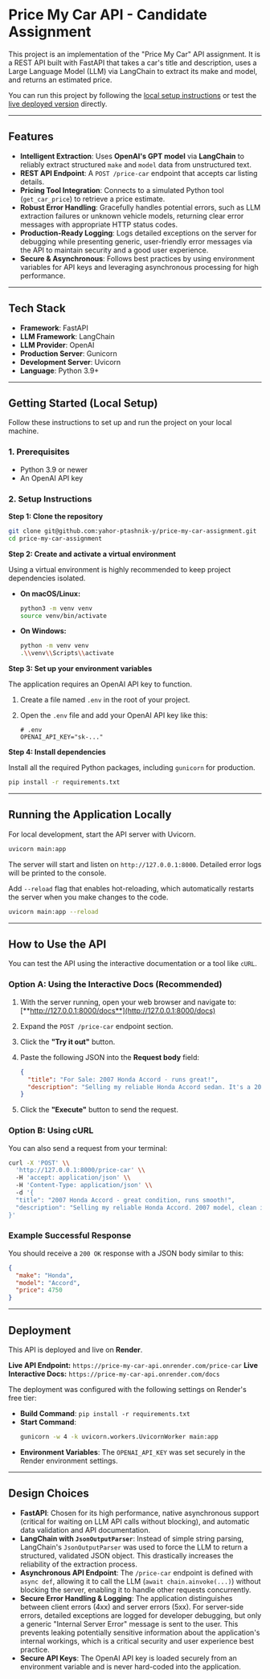 # Price My Car API - Candidate Assignment

This project is an implementation of the "Price My Car" API assignment. It is a REST API built with FastAPI that takes a car's title and description, uses a Large Language Model (LLM) via LangChain to extract its make and model, and returns an estimated price.

You can run this project by following the [local setup instructions](#getting-started-local-setup) or test the [live deployed version](#deployment) directly.

---

## Features

-   **Intelligent Extraction**: Uses **OpenAI's GPT model** via **LangChain** to reliably extract structured `make` and `model` data from unstructured text.
-   **REST API Endpoint**: A `POST /price-car` endpoint that accepts car listing details.
-   **Pricing Tool Integration**: Connects to a simulated Python tool (`get_car_price`) to retrieve a price estimate.
-   **Robust Error Handling**: Gracefully handles potential errors, such as LLM extraction failures or unknown vehicle models, returning clear error messages with appropriate HTTP status codes.
-   **Production-Ready Logging**: Logs detailed exceptions on the server for debugging while presenting generic, user-friendly error messages via the API to maintain security and a good user experience.
-   **Secure & Asynchronous**: Follows best practices by using environment variables for API keys and leveraging asynchronous processing for high performance.

---

## Tech Stack

-   **Framework**: FastAPI
-   **LLM Framework**: LangChain
-   **LLM Provider**: OpenAI
-   **Production Server**: Gunicorn
-   **Development Server**: Uvicorn
-   **Language**: Python 3.9+

---

## Getting Started (Local Setup)

Follow these instructions to set up and run the project on your local machine.

### 1. Prerequisites

-   Python 3.9 or newer
-   An OpenAI API key

### 2. Setup Instructions

**Step 1: Clone the repository**

```sh
git clone git@github.com:yahor-ptashnik-y/price-my-car-assignment.git
cd price-my-car-assignment
```

**Step 2: Create and activate a virtual environment**

Using a virtual environment is highly recommended to keep project dependencies isolated.

-   **On macOS/Linux:**
    ```sh
    python3 -m venv venv
    source venv/bin/activate
    ```
-   **On Windows:**
    ```sh
    python -m venv venv
    .\\venv\\Scripts\\activate
    ```

**Step 3: Set up your environment variables**

The application requires an OpenAI API key to function.

1.  Create a file named `.env` in the root of your project.
2.  Open the `.env` file and add your OpenAI API key like this:

    ```
    # .env
    OPENAI_API_KEY="sk-..."
    ```

**Step 4: Install dependencies**

Install all the required Python packages, including `gunicorn` for production.

```sh
pip install -r requirements.txt
```

---

## Running the Application Locally

For local development, start the API server with Uvicorn.

```sh
uvicorn main:app
```

The server will start and listen on `http://127.0.0.1:8000`. Detailed error logs will be printed to the console.

Add `--reload` flag that enables hot-reloading, which automatically restarts the server when you make changes to the code.

```sh
uvicorn main:app --reload
```

---

## How to Use the API

You can test the API using the interactive documentation or a tool like `cURL`.

### Option A: Using the Interactive Docs (Recommended)

1.  With the server running, open your web browser and navigate to:
    [**http://127.0.0.1:8000/docs**](http://127.0.0.1:8000/docs)

2.  Expand the `POST /price-car` endpoint section.

3.  Click the **"Try it out"** button.

4.  Paste the following JSON into the **Request body** field:
    ```json
    {
      "title": "For Sale: 2007 Honda Accord - runs great!",
      "description": "Selling my reliable Honda Accord sedan. It's a 2007 model with a clean interior, working AC, and 120k miles. No accidents."
    }
    ```

5.  Click the **"Execute"** button to send the request.

### Option B: Using cURL

You can also send a request from your terminal:

```sh
curl -X 'POST' \\
  'http://127.0.0.1:8000/price-car' \\
  -H 'accept: application/json' \\
  -H 'Content-Type: application/json' \\
  -d '{
  "title": "2007 Honda Accord - great condition, runs smooth!",
  "description": "Selling my reliable Honda Accord. 2007 model, clean interior, AC works, 120k miles. No accidents."
}'
```

### Example Successful Response

You should receive a `200 OK` response with a JSON body similar to this:

```json
{
  "make": "Honda",
  "model": "Accord",
  "price": 4750
}
```
---

## Deployment

This API is deployed and live on **Render**.

**Live API Endpoint:** `https://price-my-car-api.onrender.com/price-car`
**Live Interactive Docs:** `https://price-my-car-api.onrender.com/docs`

The deployment was configured with the following settings on Render's free tier:

-   **Build Command**: `pip install -r requirements.txt`
-   **Start Command**:
    ```sh
    gunicorn -w 4 -k uvicorn.workers.UvicornWorker main:app
    ```
-   **Environment Variables**: The `OPENAI_API_KEY` was set securely in the Render environment settings.

---

## Design Choices

-   **FastAPI**: Chosen for its high performance, native asynchronous support (critical for waiting on LLM API calls without blocking), and automatic data validation and API documentation.
-   **LangChain with `JsonOutputParser`**: Instead of simple string parsing, LangChain's `JsonOutputParser` was used to force the LLM to return a structured, validated JSON object. This drastically increases the reliability of the extraction process.
-   **Asynchronous API Endpoint**: The `/price-car` endpoint is defined with `async def`, allowing it to call the LLM (`await chain.ainvoke(...)`) without blocking the server, enabling it to handle other requests concurrently.
-   **Secure Error Handling & Logging**: The application distinguishes between client errors (4xx) and server errors (5xx). For server-side errors, detailed exceptions are logged for developer debugging, but only a generic "Internal Server Error" message is sent to the user. This prevents leaking potentially sensitive information about the application's internal workings, which is a critical security and user experience best practice.
-   **Secure API Keys**: The OpenAI API key is loaded securely from an environment variable and is never hard-coded into the application.
